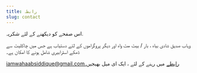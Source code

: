 ```yaml
---
title: رابطہ
slug: contact
---
```


اس صفحے کو دیکھنے کے لئے شکریہ.

وہاب صدیق شادی بیاہ ، بار / بیٹ مٹ واہ اور دیگر پروگراموں کے لئے دستیاب ہے جس میں چاکلیٹ سے ڈھکے اسٹرابیری شامل ہونے کا امکان ہے۔

iamwahaabsiddique@gmail.com.رابطے میں رہنے کے لئے ،  ایک ای میل بھیجیں

